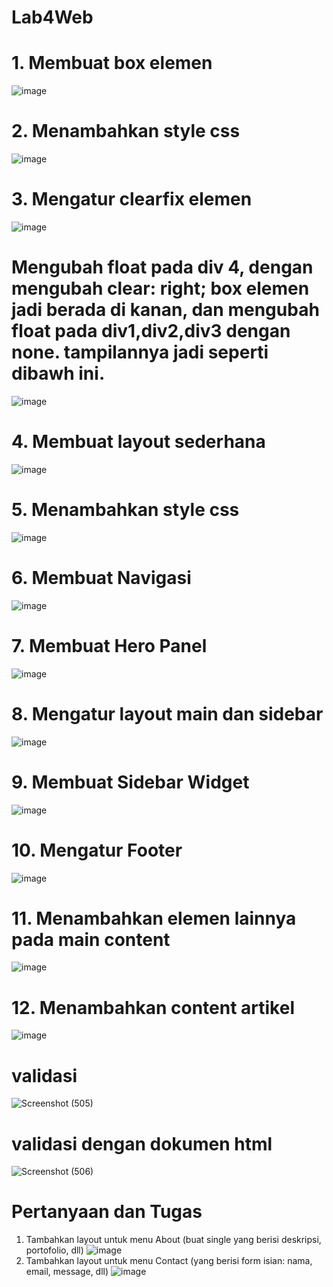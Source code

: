 # Lab4Web
# 1. Membuat box elemen
![image](https://github.com/user-attachments/assets/ed245712-3a55-4e01-8db0-5db65b56e778)
# 2. Menambahkan style css
![image](https://github.com/user-attachments/assets/ff3bda96-5706-4cbe-8a00-fa4930837d80)
# 3. Mengatur clearfix elemen
![image](https://github.com/user-attachments/assets/b5a7d9db-c2ec-45d5-923c-a3903e1194d5)
# Mengubah float pada div 4, dengan mengubah clear: right; box elemen jadi berada di kanan, dan mengubah float pada div1,div2,div3 dengan none. tampilannya jadi seperti dibawh ini.
![image](https://github.com/user-attachments/assets/7b72c2ee-0ff4-4027-afc4-184771204f8d)
# 4. Membuat layout sederhana
![image](https://github.com/user-attachments/assets/60e6024d-5571-4d68-88e7-9270a095bb12)
# 5. Menambahkan style css
![image](https://github.com/user-attachments/assets/6dbfb674-5897-40cc-ad5f-16481ef1c3b7)
# 6. Membuat Navigasi
![image](https://github.com/user-attachments/assets/1ab29b3d-8ffb-4fcb-96dc-a092408da019)
# 7. Membuat Hero Panel
![image](https://github.com/user-attachments/assets/c772a105-2676-421c-bf61-0ab65adf373b)
# 8. Mengatur layout main dan sidebar
![image](https://github.com/user-attachments/assets/2893cd68-1848-4bd9-8d5c-4294c05dfe1a)
# 9. Membuat Sidebar Widget
![image](https://github.com/user-attachments/assets/3169362e-25ef-4421-9b36-f04d2fc24e34)
# 10. Mengatur Footer 
![image](https://github.com/user-attachments/assets/62659354-9c0a-418b-ab07-16f23f23ccd5)
# 11. Menambahkan elemen lainnya pada main content
![image](https://github.com/user-attachments/assets/f16378ac-ee5b-4783-805b-44af82b06763)
# 12. Menambahkan content artikel
![image](https://github.com/user-attachments/assets/e9a33a6b-5dbb-48ea-a87d-0fb6b31f504e)
# validasi
![Screenshot (505)](https://github.com/user-attachments/assets/8c16af0c-4f28-4717-8074-c9e906524a03)
# validasi dengan dokumen html 
![Screenshot (506)](https://github.com/user-attachments/assets/b5cdefe2-7c88-423c-b779-dc54558521de)

# Pertanyaan dan Tugas
1. Tambahkan layout untuk menu About (buat single yang  berisi deskripsi, portofolio, dll)
![image](https://github.com/user-attachments/assets/1f5cdaa7-c93b-4645-b426-b9eacc6e1c9a)
3. Tambahkan layout untuk menu Contact (yang berisi form isian: nama, email, message, dll)
![image](https://github.com/user-attachments/assets/4cb58cdd-78fb-45d6-86e2-d851e70fea5d)







